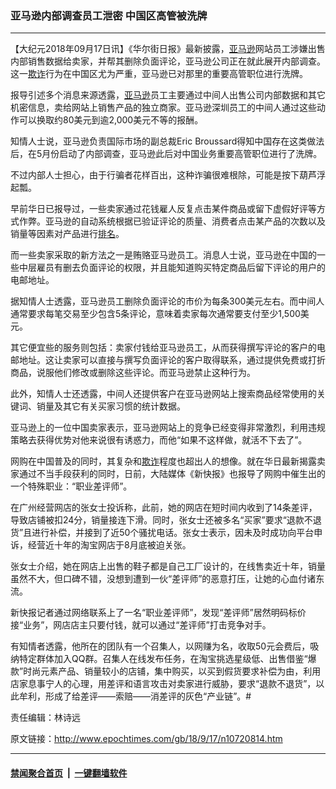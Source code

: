 ### 亚马逊内部调查员工泄密 中国区高管被洗牌
------------------------

<p>【大纪元2018年09月17日讯】《华尔街日报》最新披露，<a href="http://www.epochtimes.com/gb/tag/%E4%BA%9A%E9%A9%AC%E9%80%8A.html">亚马逊</a>网站员工涉嫌出售内部销售数据给卖家，并帮其删除负面评论，亚马逊公司正在就此展开内部调查。这一<a href="http://www.epochtimes.com/gb/tag/%E6%AC%BA%E8%AF%88.html">欺诈</a>行为在中国区尤为严重，亚马逊已对那里的重要高管职位进行洗牌。</p>
<p>报导引述多个消息来源透露，<a href="http://www.epochtimes.com/gb/tag/%E4%BA%9A%E9%A9%AC%E9%80%8A.html">亚马逊</a>员工主要通过中间人出售公司内部数据和其它机密信息，卖给网站上销售产品的独立商家。亚马逊深圳员工的中间人通过这些动作可以换取约80美元到逾2,000美元不等的报酬。</p>
<p>知情人士说，亚马逊负责国际市场的副总裁Eric Broussard得知中国存在这类做法后，在5月份启动了内部调查，亚马逊此后对中国业务重要高管职位进行了洗牌。</p>
<p>不过内部人士担心，由于行骗者花样百出，这种诈骗很难根除，可能是按下葫芦浮起瓢。</p>
<p>早前华日已报导过，一些卖家通过花钱雇人反复点击某件商品或留下虚假好评等方式作弊。亚马逊的自动系统根据已验证评论的质量、消费者点击某产品的次数以及销量等因素对产品进行<a href="http://www.epochtimes.com/gb/tag/%E6%8E%92%E5%90%8D.html">排名</a>。</p>
<p>而一些卖家采取的新方法之一是贿赂亚马逊员工。消息人士说，亚马逊在中国的一些中层雇员有删去负面评论的权限，并且能知道购买特定商品后留下评论的用户的电邮地址。</p>
<p>据知情人士透露，亚马逊员工删除负面评论的市价为每条300美元左右。而中间人通常要求每笔交易至少包含5条评论，意味着卖家每次通常要支付至少1,500美元。</p>
<p>其它便宜些的服务则包括：卖家付钱给亚马逊员工，从而获得撰写评论的客户的电邮地址。这让卖家可以直接与撰写负面评论的客户取得联系，通过提供免费或打折商品，说服他们修改或删除这些评论。而亚马逊禁止这种行为。</p>
<p>此外，知情人士还透露，中间人还提供客户在亚马逊网站上搜索商品经常使用的关键词、销量及其它有关买家习惯的统计数据。</p>
<p>亚马逊上的一位中国卖家表示，亚马逊网站上的竞争已经变得非常激烈，利用违规策略去获得优势对他来说很有诱惑力，而他“如果不这样做，就活不下去了”。</p>
<p>网购在中国普及的同时，其复杂和<a href="http://www.epochtimes.com/gb/tag/%E6%AC%BA%E8%AF%88.html">欺诈</a>程度也超出人的想像。就在华日最新揭露卖家通过不当手段获利的同时，日前，大陆媒体《新快报》也报导了网购中催生出的一个特殊职业：“职业差评师”。</p>
<p>在广州经营网店的张女士投诉称，此前，她的网店在短时间内收到了14条差评，导致店铺被扣24分，销量接连下滑。同时，张女士还被多名“买家”要求“退款不退货”且进行补偿，并接到了近50个骚扰电话。张女士表示，因未及时成功向平台申诉，经营近十年的淘宝网店于8月底被迫关张。</p>
<p>张女士介绍，她在网店上出售的鞋子都是自己工厂设计的，在线售卖近十年，销量虽然不大，但口碑不错，没想到遭到一伙“差评师”的恶意打压，让她的心血付诸东流。</p>
<p>新快报记者通过网络联系上了一名“职业差评师”，发现“差评师”居然明码标价接“业务”，网店店主只要付钱，就可以通过“差评师”打击竞争对手。</p>
<p>有知情者透露，他所在的团队有一个召集人，以网赚为名，收取50元会费后，吸纳特定群体加入QQ群。召集人在线发布任务，在淘宝挑选星级低、出售借鉴“爆款”时尚元素产品、销量较小的店铺，集中购买，以买到假货要求补偿为由，利用店家息事宁人的心理，用差评和语言攻击对卖家进行威胁，要求“退款不退货”，以此牟利，形成了给差评――索赔――消差评的灰色“产业链”。#</p>
<p>责任编辑：林诗远</p>

原文链接：http://www.epochtimes.com/gb/18/9/17/n10720814.htm


------------------------
#### [禁闻聚合首页](https://github.com/gfw-breaker/banned-news/blob/master/README.md) &nbsp;|&nbsp;  [一键翻墙软件](https://github.com/gfw-breaker/nogfw/blob/master/README.md)